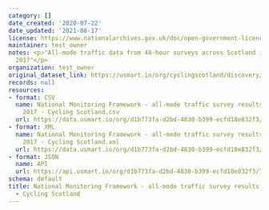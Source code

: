 ```yaml
---
category: []
date_created: '2020-07-22'
date_updated: '2021-08-17'
license: https://www.nationalarchives.gov.uk/doc/open-government-licence/version/3/
maintainer: test_owner
notes: <p>"All-mode traffic data from 48-hour surveys across Scotland in September
  2017"</p>
organization: test_owner
original_dataset_link: https://usmart.io/org/cyclingscotland/discovery/discovery-view-detail/24ad961e-09b2-40ef-a253-abe960a53f3f
records: null
resources:
- format: CSV
  name: National Monitoring Framework - all-mode traffic survey results September
    2017 - Cycling Scotland.csv
  url: https://data.usmart.io/org/d1b773fa-d2bd-4830-b399-ecfd18e832f3/resource?resourceGUID=c4216d59-641e-49b0-bc85-77e36170cb0b
- format: XML
  name: National Monitoring Framework - all-mode traffic survey results September
    2017 - Cycling Scotland.xml
  url: https://data.usmart.io/org/d1b773fa-d2bd-4830-b399-ecfd18e832f3/resource?resourceGUID=328209bc-8cde-4386-8fb0-6cb89aeab422
- format: JSON
  name: API
  url: https://api.usmart.io/org/d1b773fa-d2bd-4830-b399-ecfd18e832f3/781a5c74-6170-4f5c-9d53-23cc213685bf/1/urql
schema: default
title: National Monitoring Framework - all-mode traffic survey results September 2017
  - Cycling Scotland
---
```

